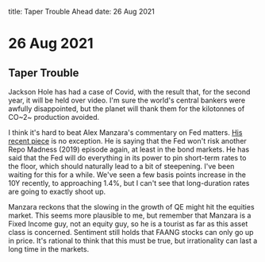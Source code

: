 title: Taper Trouble Ahead
date: 26 Aug 2021

# 26 Aug 2021

## Taper Trouble

Jackson Hole has had a case of Covid, with the result that, for the second year, it will be held over video.
I'm sure the world's central bankers were awfully disappointed, but the planet will thank them for the kilotonnes of CO~2~ production avoided.

I think it's hard to beat Alex Manzara's commentary on Fed matters. 
[His recent piece](https://www.chartpoint.com/taper-groundwork-is-set/) is no exception.
He is saying that the Fed won't risk another Repo Madness (2019) episode again, at least in the bond markets.
He has said that the Fed will do everything in its power to pin short-term rates to the floor, which should naturally lead to a bit of steepening.
I've been waiting for this for a while. 
We've seen a few basis points increase in the 10Y recently, to approaching 1.4%, but I can't see that long-duration rates are going to exactly shoot up.

Manzara reckons that the slowing in the growth of QE might hit the equities market.
This seems more plausible to me, but remember that Manzara is a Fixed Income guy, not an equity guy, so he is a tourist as far as this asset class is concerned.
Sentiment still holds that FAANG stocks can only go up in price.
It's rational to think that this must be true, but irrationality can last a long time in the markets.

